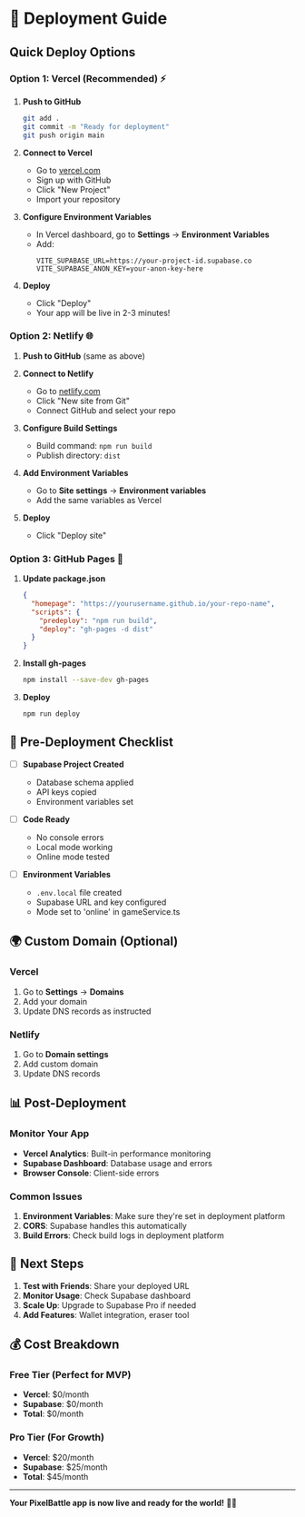 # 🚀 Deployment Guide

## Quick Deploy Options

### Option 1: Vercel (Recommended) ⚡

1. **Push to GitHub**
   ```bash
   git add .
   git commit -m "Ready for deployment"
   git push origin main
   ```

2. **Connect to Vercel**
   - Go to [vercel.com](https://vercel.com)
   - Sign up with GitHub
   - Click "New Project"
   - Import your repository

3. **Configure Environment Variables**
   - In Vercel dashboard, go to **Settings** → **Environment Variables**
   - Add:
     ```
     VITE_SUPABASE_URL=https://your-project-id.supabase.co
     VITE_SUPABASE_ANON_KEY=your-anon-key-here
     ```

4. **Deploy**
   - Click "Deploy"
   - Your app will be live in 2-3 minutes!

### Option 2: Netlify 🌐

1. **Push to GitHub** (same as above)

2. **Connect to Netlify**
   - Go to [netlify.com](https://netlify.com)
   - Click "New site from Git"
   - Connect GitHub and select your repo

3. **Configure Build Settings**
   - Build command: `npm run build`
   - Publish directory: `dist`

4. **Add Environment Variables**
   - Go to **Site settings** → **Environment variables**
   - Add the same variables as Vercel

5. **Deploy**
   - Click "Deploy site"

### Option 3: GitHub Pages 📄

1. **Update package.json**
   ```json
   {
     "homepage": "https://yourusername.github.io/your-repo-name",
     "scripts": {
       "predeploy": "npm run build",
       "deploy": "gh-pages -d dist"
     }
   }
   ```

2. **Install gh-pages**
   ```bash
   npm install --save-dev gh-pages
   ```

3. **Deploy**
   ```bash
   npm run deploy
   ```

## 🔧 Pre-Deployment Checklist

- [ ] **Supabase Project Created**
  - Database schema applied
  - API keys copied
  - Environment variables set

- [ ] **Code Ready**
  - No console errors
  - Local mode working
  - Online mode tested

- [ ] **Environment Variables**
  - `.env.local` file created
  - Supabase URL and key configured
  - Mode set to 'online' in gameService.ts

## 🌍 Custom Domain (Optional)

### Vercel
1. Go to **Settings** → **Domains**
2. Add your domain
3. Update DNS records as instructed

### Netlify
1. Go to **Domain settings**
2. Add custom domain
3. Update DNS records

## 📊 Post-Deployment

### Monitor Your App
- **Vercel Analytics**: Built-in performance monitoring
- **Supabase Dashboard**: Database usage and errors
- **Browser Console**: Client-side errors

### Common Issues
1. **Environment Variables**: Make sure they're set in deployment platform
2. **CORS**: Supabase handles this automatically
3. **Build Errors**: Check build logs in deployment platform

## 🎯 Next Steps

1. **Test with Friends**: Share your deployed URL
2. **Monitor Usage**: Check Supabase dashboard
3. **Scale Up**: Upgrade to Supabase Pro if needed
4. **Add Features**: Wallet integration, eraser tool

## 💰 Cost Breakdown

### Free Tier (Perfect for MVP)
- **Vercel**: $0/month
- **Supabase**: $0/month
- **Total**: $0/month

### Pro Tier (For Growth)
- **Vercel**: $20/month
- **Supabase**: $25/month
- **Total**: $45/month

---

**Your PixelBattle app is now live and ready for the world!** 🎨✨ 